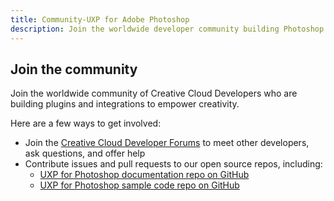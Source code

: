```yaml
---
title: Community-UXP for Adobe Photoshop
description: Join the worldwide developer community building Photoshop plugins to empower creativity. Meet other developers, ask questions, offer help.
---
```


## Join the community

Join the worldwide community of Creative Cloud Developers who are building plugins and integrations to empower creativity.

Here are a few ways to get involved:

- Join the [Creative Cloud Developer Forums](https://forums.creativeclouddeveloper.com/) to meet other developers, ask questions, and offer help
- Contribute issues and pull requests to our open source repos, including:
  - [UXP for Photoshop documentation repo on GitHub](https://github.com/AdobeDocs/uxp-photoshop)
  - [UXP for Photoshop sample code repo on GitHub](https://github.com/AdobeDocs/uxp-photoshop-plugin-samples)
